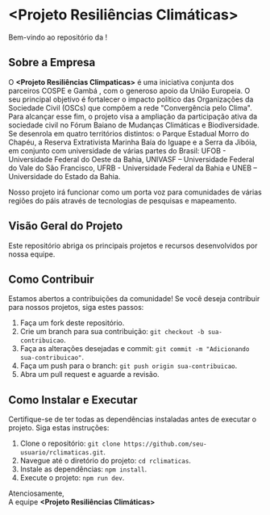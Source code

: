 # <Projeto Resiliências Climáticas>

Bem-vindo ao repositório da **<PRC>**!

## Sobre a Empresa

O **<Projeto Resiliências Climpaticas>** é uma iniciativa conjunta dos parceiros  COSPE e Gambá , com o generoso apoio da União Europeia. O seu principal objetivo é fortalecer o impacto político das Organizações da Sociedade Civil (OSCs) que compõem a rede "Convergência pelo Clima". Para alcançar esse fim, o projeto visa a ampliação da participação ativa da sociedade civil no Fórum Baiano de Mudanças Climáticas e Biodiversidade. Se desenrola em quatro territórios distintos: o Parque Estadual Morro do Chapéu, a Reserva Extrativista Marinha Baía do Iguape e a Serra da Jibóia, em conjunto com universidade de várias partes do Brasil: UFOB - Universidade Federal do Oeste da Bahia, UNIVASF – Universidade Federal do Vale do São Francisco, UFRB - Universidade Federal da Bahia e UNEB – Universidade do Estado da Bahia.

Nosso projeto irá funcionar como um porta voz para comunidades de várias regiões do páis através de tecnologias de pesquisas e mapeamento.

## Visão Geral do Projeto

Este repositório abriga os principais projetos e recursos desenvolvidos por nossa equipe.

## Como Contribuir

Estamos abertos a contribuições da comunidade! Se você deseja contribuir para nossos projetos, siga estes passos:

1. Faça um fork deste repositório.
2. Crie um branch para sua contribuição: `git checkout -b sua-contribuicao`.
3. Faça as alterações desejadas e commit: `git commit -m "Adicionando sua-contribuicao"`.
4. Faça um push para o branch: `git push origin sua-contribuicao`.
5. Abra um pull request e aguarde a revisão.

## Como Instalar e Executar

Certifique-se de ter todas as dependências instaladas antes de executar o projeto. Siga estas instruções:

1. Clone o repositório: `git clone https://github.com/seu-usuario/rclimaticas.git`.
2. Navegue até o diretório do projeto: `cd rclimaticas`.
3. Instale as dependências: `npm install`.
4. Execute o projeto: `npm run dev`.

Atenciosamente,  
A equipe **<Projeto Resiliências Climáticas>**

